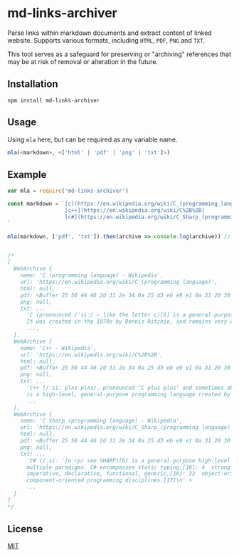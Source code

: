 # md-links-archiver
Parse links within markdown documents and extract content of linked website. Supports various formats, including `HTML`, `PDF`, `PNG` and `TXT`.

This tool serves as a safeguard for preserving or "archiving" references that may be at risk of removal or alteration in the future.

## Installation
`npm install md-links-archiver`

## Usage
Using `mla` here, but can be required as any variable name.
```javascript
mla(<markdown>, <['html' | 'pdf' | 'png' | 'txt']>)
```

## Example
```javascript
var mla = require('md-links-archiver')

const markdown = `[c](https://en.wikipedia.org/wiki/C_(programming_language))
                  [c++](https://en.wikipedia.org/wiki/C%2B%2B)
                  [c#](https://en.wikipedia.org/wiki/C_Sharp_(programming_language))
`

mla(markdown, ['pdf', 'txt']).then(archive => console.log(archive)) // If no formats are defined, all will be used by default


/*
[
  WebArchive {
    name: 'C (programming language) - Wikipedia',
    url: 'https://en.wikipedia.org/wiki/C_(programming_language)',
    html: null,
    pdf: <Buffer 25 50 44 46 2d 31 2e 34 0a 25 d3 eb e9 e1 0a 31 20 30 20 6f 62 6a 0a 3c 3c 2f 43 72 65 61 74 6f 72 20 28 4d 6f 7a 69 6c 6c 61 2f 35 2e 30 20 5c 28 58 ... 1665334 more bytes>,
    png: null,
    txt: ...
      'C (pronounced /ˈsiː/ – like the letter c)[6] is a general-purpose computer programming language. 
      It was created in the 1970s by Dennis Ritchie, and remains very widely used and influential.
      ...,
  },
  WebArchive {
    name: 'C++ - Wikipedia',
    url: 'https://en.wikipedia.org/wiki/C%2B%2B',
    html: null,
    pdf: <Buffer 25 50 44 46 2d 31 2e 34 0a 25 d3 eb e9 e1 0a 31 20 30 20 6f 62 6a 0a 3c 3c 2f 43 72 65 61 74 6f 72 20 28 4d 6f 7a 69 6c 6c 61 2f 35 2e 30 20 5c 28 58 ... 1654175 more bytes>,
    png: null,
    txt: ...
      'C++ (/ˈsiː plʌs plʌs/, pronounced "C plus plus" and sometimes abbreviated as CPP) 
      is a high-level, general-purpose programming language created by Danish computer scientist Bjarne Stroustrup.
      ...
  },
  WebArchive {
    name: 'C Sharp (programming language) - Wikipedia',
    url: 'https://en.wikipedia.org/wiki/C_Sharp_(programming_language)',
    html: null,
    pdf: <Buffer 25 50 44 46 2d 31 2e 34 0a 25 d3 eb e9 e1 0a 31 20 30 20 6f 62 6a 0a 3c 3c 2f 43 72 65 61 74 6f 72 20 28 4d 6f 7a 69 6c 6c 61 2f 35 2e 30 20 5c 28 58 ... 1349274 more bytes>,
    png: null,
    txt: ...
      'C# (/ˌsiː ˈʃɑːrp/ see SHARP)[b] is a general-purpose high-level programming language supporting 
      multiple paradigms. C# encompasses static typing,[16]: 4  strong typing, lexically scoped, 
      imperative, declarative, functional, generic,[16]: 22  object-oriented (class-based), and 
      component-oriented programming disciplines.[17]\n' +
      ...
  }
]
*/
```

## License

[MIT](https://github.com/TheWilley/md-links-archiver/blob/main/LICENSE)
